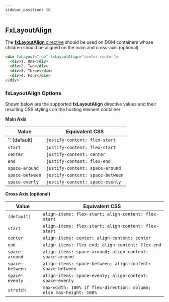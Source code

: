 ```yaml
---
sidebar_position: 20
---
```


## FxLayoutAlign

The [**fxLayoutAlign** directive][layout] should be used on DOM containers whose children should be aligned on the main
and cross-axis (optional)

```html
<div fxLayout="row" fxLayoutAlign="center center">
  <div>1. One</div>
  <div>2. Two</div>
  <div>3. Three</div>
  <div>4. Four</div>
</div>
```

### fxLayoutAlign Options

Shown below are the supported **fxLayoutAlign** directive values and their resulting CSS stylings on the hosting element
container

**Main Axis**

| Value           | Equivalent CSS                   |
| --------------- | -------------------------------- |
| '' (default)    | `justify-content: flex-start`    |
| `start`         | `justify-content: flex-start`    |
| `center`        | `justify-content: center`        |
| `end`           | `justify-content: flex-end`      |
| `space-around`  | `justify-content: space-around`  |
| `space-between` | `justify-content: space-between` |
| `space-evenly`  | `justify-content: space-evenly`  |

**Cross Axis (optional)**

| Value           | Equivalent CSS                                                     |
| --------------- | ------------------------------------------------------------------ |
| `(default)`     | `align-items: flex-start; align-content: flex-start`               |
| `start`         | `align-items: flex-start; align-content: flex-start`               |
| `center`        | `align-items: center; align-content: center`                       |
| `end`           | `align-items: flex-end; align-content: flex-end`                   |
| `space-around`  | `align-items: space-around; align-content: space-around`           |
| `space-between` | `align-items: space-between; align-content: space-between`         |
| `space-evenly`  | `align-items: space-evenly; align-content: space-evenly`           |
| `stretch`       | `max-width: 100% if flex-direction: column; else max-height: 100%` |

[layout]: https://github.com/ngbracket/ngx-layout/blob/main/src/lib/flex/layout-align/layout-align.ts#L47
